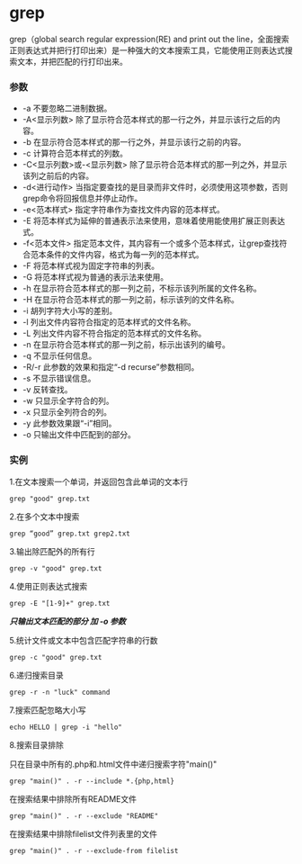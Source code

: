 # grep
grep（global search regular expression(RE) and print out the line，全面搜索正则表达式并把行打印出来）是一种强大的文本搜索工具，它能使用正则表达式搜索文本，并把匹配的行打印出来。

### 参数  

- -a 不要忽略二进制数据。 
- -A<显示列数> 除了显示符合范本样式的那一行之外，并显示该行之后的内容。
- -b 在显示符合范本样式的那一行之外，并显示该行之前的内容。
- -c 计算符合范本样式的列数。
- -C<显示列数>或-<显示列数> 除了显示符合范本样式的那一列之外，并显示该列之前后的内容。
- -d<进行动作> 当指定要查找的是目录而非文件时，必须使用这项参数，否则grep命令将回报信息并停止动作。 
- -e<范本样式> 指定字符串作为查找文件内容的范本样式。 
- -E 将范本样式为延伸的普通表示法来使用，意味着使用能使用扩展正则表达式。 
- -f<范本文件> 指定范本文件，其内容有一个或多个范本样式，让grep查找符合范本条件的文件内容，格式为每一列的范本样式。 
- -F 将范本样式视为固定字符串的列表。 
- -G 将范本样式视为普通的表示法来使用。 
- -h 在显示符合范本样式的那一列之前，不标示该列所属的文件名称。 
- -H 在显示符合范本样式的那一列之前，标示该列的文件名称。 
- -i 胡列字符大小写的差别。 
- -l 列出文件内容符合指定的范本样式的文件名称。 
- -L 列出文件内容不符合指定的范本样式的文件名称。 
- -n 在显示符合范本样式的那一列之前，标示出该列的编号。 
- -q 不显示任何信息。 
- -R/-r 此参数的效果和指定“-d recurse”参数相同。 
- -s 不显示错误信息。 
- -v 反转查找。 
- -w 只显示全字符合的列。 
- -x 只显示全列符合的列。 
- -y 此参数效果跟“-i”相同。 
- -o 只输出文件中匹配到的部分。

### 实例
1.在文本搜索一个单词，并返回包含此单词的文本行        
    
    grep "good" grep.txt
    

2.在多个文本中搜索
    
    grep “good” grep.txt grep2.txt
    
3.输出除匹配外的所有行
  
    grep -v "good" grep.txt  
   
4.使用正则表达式搜索
    
    grep -E "[1-9]+" grep.txt
    
 ***只输出文本匹配的部分 加 -o 参数***
  
5.统计文件或文本中包含匹配字符串的行数

    grep -c "good" grep.txt
     
6.递归搜索目录

    grep -r -n "luck" command
    
7.搜索匹配忽略大小写  

    echo HELLO | grep -i "hello"
    
8.搜索目录排除  

 只在目录中所有的.php和.html文件中递归搜索字符"main()"
      
    grep "main()" . -r --include *.{php,html} 
 
 在搜索结果中排除所有README文件
 
    grep "main()" . -r --exclude "README" 
    
 在搜索结果中排除filelist文件列表里的文件
  
    grep "main()" . -r --exclude-from filelist
